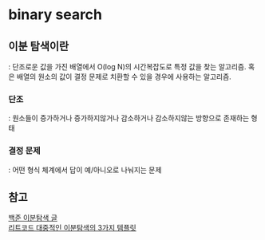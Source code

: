 # binary search

## 이분 탐색이란

: 단조로운 값을 가진 배열에서 O(log N)의 시간복잡도로 특정 값을 찾는 알고리즘. 혹은 배열의 원소의 값이 결정 문제로 치환할 수 있을 경우에 사용하는 알고리즘.

### 단조

: 원소들이 증가하거나 증가하지않거나 감소하거나 감소하지않는 방향으로 존재하는 형태 

### 결정 문제

: 어떤 형식 체계에서 답이 예/아니오로 나눠지는 문제

## 참고

[백준 이분탐색 글](https://www.acmicpc.net/blog/view/109) <br>
[리트코드 대중적인 이분탐색의 3가지 템플릿](https://leetcode.com/explore/learn/card/binary-search/136/template-analysis/935/)
